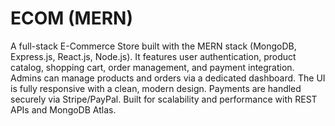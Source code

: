 # ECOM (MERN)
A full-stack E-Commerce Store built with the MERN stack (MongoDB, Express.js, React.js, Node.js). It features user authentication, product catalog, shopping cart, order management, and payment integration. Admins can manage products and orders via a dedicated dashboard. The UI is fully responsive with a clean, modern design. Payments are handled securely via Stripe/PayPal. Built for scalability and performance with REST APIs and MongoDB Atlas.
